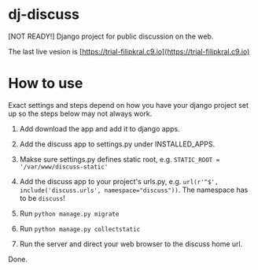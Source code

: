 # dj-discuss
[NOT READY!] Django project for public discussion on the web.

The last live vesion is [https://trial-filipkral.c9.io](https://trial-filipkral.c9.io)

# How to use
Exact settings and steps depend on how you have your django project set up so the steps below may not always work.

1) Add download the app and add it to django apps.

2) Add the discuss app to settings.py under INSTALLED_APPS.

3) Makse sure settings.py defines static root, e.g. `STATIC_ROOT = '/var/www/discuss-static'`

4) Add the discuss app to your project's urls.py, e.g. `url(r'^$', include('discuss.urls', namespace="discuss"))`. The namespace has to be `discuss`!

5) Run `python manage.py migrate`

6) Run `python manage.py collectstatic`

7) Run the server and direct your web browser to the discuss home url.

Done.
